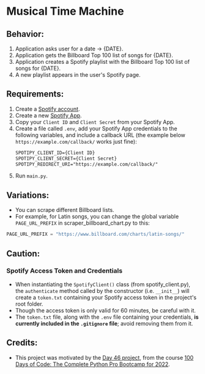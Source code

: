 # Musical Time Machine

## Behavior:
1. Application asks user for a date -> {DATE}.
2. Application gets the Billboard Top 100 list of songs for {DATE}.
3. Application creates a Spotify playlist with the Billboard Top 100 list of songs for {DATE}.
4. A new playlist appears in the user's Spotify page.

## Requirements:
1. Create a [Spotify account](https://www.spotify.com/uk/).
2. Create a new [Spotify App](https://developer.spotify.com/dashboard/login).
3. Copy your `Client ID` and `Client Secret` from your Spotify App.
4. Create a file called `.env`, add your Spotify App credentials to the following variables, and include a callback URL (the example below `https://example.com/callback/` works just fine):
    ```txt
    SPOTIPY_CLIENT_ID={Client ID}
    SPOTIPY_CLIENT_SECRET={Client Secret}
    SPOTIPY_REDIRECT_URI="https://example.com/callback/"
    ```
5. Run `main.py`.

## Variations:
- You can scrape different Billboard lists. 
- For example, for Latin songs, you can change the global variable `PAGE_URL_PREFIX` in scraper_billboard_chart.py to this:
```python
PAGE_URL_PREFIX = "https://www.billboard.com/charts/latin-songs/"
```

## Caution:
### Spotify Access Token and Credentials
- When instantiating the `SpotifyClient()` class (from spotify_client.py), the `authenticate` method called by the constructor (i.e. `__init__`) will create a `token.txt` containing your Spotify access token in the project's root folder. 
- Though the access token is only valid for 60 minutes, be careful with it.
- The `token.txt` file, along with the `.env` file containing your credentials, **is currently included in the `.gitignore` file**; avoid removing them from it.

## Credits:
- This project was motivated by the [Day 46 project](https://www.udemy.com/course/100-days-of-code/learn/lecture/21839862#questions), from the course [100 Days of Code: The Complete Python Pro Bootcamp for 2022](https://www.udemy.com/course/100-days-of-code/learn/).

